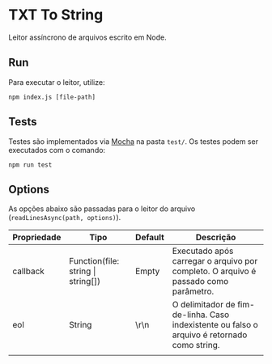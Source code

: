 # TXT To String

Leitor assíncrono de arquivos escrito em Node.

## Run

Para executar o leitor, utilize:

```
npm index.js [file-path]
```

## Tests

Testes são implementados via [Mocha](https://mochajs.org/) na pasta `test/`.
Os testes podem ser executados com o comando:

```
npm run test
```

## Options

As opções abaixo são passadas para o leitor do arquivo (`readLinesAsync(path, options)`).

| Propriedade | Tipo                               | Default | Descrição                                                                                    |
| ----------- | ---------------------------------- | ------- | -------------------------------------------------------------------------------------------- |
| callback    | Function(file: string \| string[]) | Empty   | Executado após carregar o arquivo por completo. O arquivo é passado como parâmetro.          |
| eol         | String                             | \r\n    | O delimitador de fim-de-linha. Caso indexistente ou falso o arquivo é retornado como string. |
|             |                                    |         |                                                                                              |
